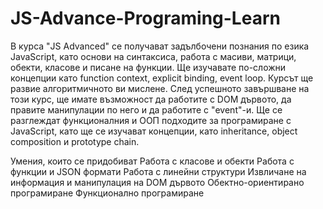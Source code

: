 # JS-Advance-Programing-Learn
В курса "JS Advanced" се получават задълбочени познания по езика JavaScript,
като основи на синтаксиса, работа с масиви, матрици, обекти, класове и писане на функции.
Ще изучавате по-сложни концепции като function context, 
explicit binding, event loop. Курсът ще развие алгоритмичното ви мислене.
След успешното завършване на този курс,
ще имате възможност да работите с DOM дървото,
да правите манипулации по него и да работите с "event"-и. 
Ще се разглеждат функционалния и ООП подходите за програмиране с JavaScript,
като ще се изучават концепции,
като inheritance, object composition и prototype chain.

Умения, които се придобиват
Работа с класове и обекти
Работа с функции и JSON формати
Работа с линейни структури
Извличане на информация и манипулация на DOM дървото
Обектно-ориентирано програмиране
Функционално програмиране
